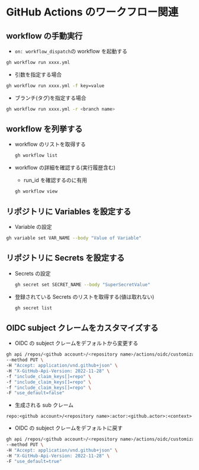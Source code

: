 # GitHub Actions のワークフロー関連

## workflow の手動実行

- `on: workflow_dispatch`の workflow を起動する

```bash
gh workflow run xxxx.yml
```

- 引数を指定する場合

```bash
gh workflow run xxxx.yml -f key=value
```

- ブランチ(タグ)を指定する場合

```bash
gh workflow run xxxx.yml -r <branch name>
```

## workflow を列挙する

- workflow のリストを取得する

  ```bash
  gh workflow list
  ```

- workflow の詳細を確認する(実行履歴含む)
  - run_id を確認するのに有用
  ```bash
  gh workflow view
  ```

## リポジトリに Variables を設定する

- Variable の設定

```bash
gh variable set VAR_NAME --body "Value of Variable"
```

## リポジトリに Secrets を設定する

- Secrets の設定

  ```bash
  gh secret set SECRET_NAME --body "SuperSecretValue"
  ```

- 登録されている Secrets のリストを取得する(値は取れない)
  ```bash
  gh secret list
  ```

## OIDC subject クレームをカスタマイズする

- OIDC の subject クレームをデフォルトから変更する

```bash
gh api /repos/<github account>/<repository name>/actions/oidc/customization/sub \
--method PUT \
-H "Accept: application/vnd.github+json" \
-H "X-GitHub-Api-Version: 2022-11-28" \
-f "include_claim_keys[]=repo" \
-f "include_claim_keys[]=repo" \
-f "include_claim_keys[]=repo" \
-F "use_default=false"
```

- 生成される sub クレーム

```
repo:<github account>/<repository name>:actor:<github.actor>:<context>
```

- OIDC の subject クレームをデフォルトに戻す

```bash
gh api /repos/<github account>/<repository name>/actions/oidc/customization/sub \
--method PUT \
-H "Accept: application/vnd.github+json" \
-H "X-GitHub-Api-Version: 2022-11-28" \
-F "use_default=true"
```
